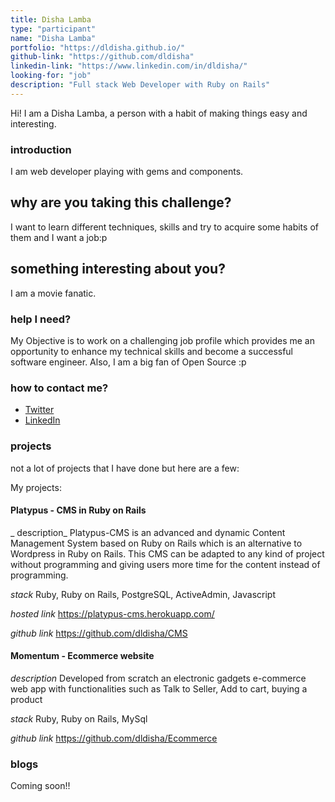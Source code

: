 ```yaml
---
title: Disha Lamba
type: "participant"
name: "Disha Lamba"
portfolio: "https://dldisha.github.io/"
github-link: "https://github.com/dldisha"
linkedin-link: "https://www.linkedin.com/in/dldisha/"
looking-for: "job"
description: "Full stack Web Developer with Ruby on Rails"
---
```


Hi! I am a Disha Lamba, a person with a habit of making things easy and interesting.

### introduction

I am web developer playing with gems and components.

## why are you taking this challenge?

I want to learn different techniques, skills and try to acquire some habits of them and I want a job:p

## something interesting about you?

I am a movie fanatic.

### help I need?

My Objective is to work on a challenging job profile which provides me an opportunity to enhance my technical skills and become a successful software engineer. Also, I am a big fan of Open Source :p

### how to contact me?

- [Twitter](https://twitter.com/dldisha?s=08)
- [LinkedIn](https://www.linkedin.com/in/dldisha/)

### projects

not a lot of projects that I have done but here are a few:

My projects:

#### Platypus - CMS in Ruby on Rails
_
description_ Platypus-CMS is an advanced and dynamic Content Management System based on Ruby on Rails which is an alternative to Wordpress in Ruby on Rails. This CMS can be adapted to any kind of project without programming and giving users more time for the content instead of programming.

_stack_ Ruby, Ruby on Rails, PostgreSQL, ActiveAdmin, Javascript

_hosted link_ https://platypus-cms.herokuapp.com/

_github link_ https://github.com/dldisha/CMS

#### Momentum - Ecommerce website

_description_ Developed from scratch an electronic gadgets e-commerce web app with functionalities such as Talk to Seller, Add to cart, buying a product 

_stack_ Ruby, Ruby on Rails, MySql

_github link_ https://github.com/dldisha/Ecommerce

### blogs

Coming soon!!


